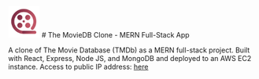 <img src="UI/icon.png" width="64" height="64"> # The MovieDB Clone - MERN Full-Stack App

A clone of The Movie Database (TMDb) as a MERN full-stack project. Built with React, Express, Node JS, and MongoDB and deployed to an AWS EC2 instance.
Access to public IP address: <a href="http://3.15.163.250/"> here</a>

